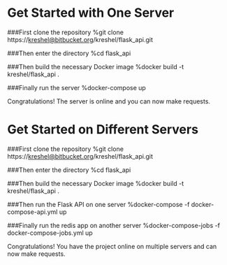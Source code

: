 # Get Started with One Server


###First clone the repository
%git clone https://kreshel@bitbucket.org/kreshel/flask_api.git

###Then enter the directory
%cd flask_api

###Then build the necessary Docker image
%docker build -t kreshel/flask_api .

###Finally run the server
%docker-compose up


Congratulations! The server is online and you can now make requests.




# Get Started on Different Servers


###First clone the repository
%git clone https://kreshel@bitbucket.org/kreshel/flask_api.git

###Then enter the directory
%cd flask_api

###Then build the necessary Docker image
%docker build -t kreshel/flask_api .

###Then run the Flask API on one server
%docker-compose -f docker-compose-api.yml up

###Finally run the redis app on another server
%docker-compose-jobs -f docker-compose-jobs.yml up


Congratulations! You have the project online on multiple servers and can now make requests.